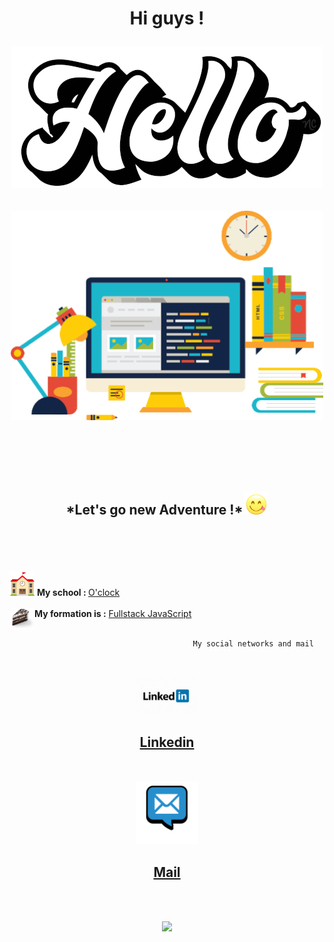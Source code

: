 <h1 align="center">Hi guys !

<br>

<img src="hello.gif" alt="hello"> </h1>

<!--<h2 align="center">I'm new dev web in the world</h2> -->
<h2 align="center">
<img src="dev.gif" width="500">
<h2>
<br>
<br>
<h2 align="center">*Let's go new Adventure !*<img src="miam.gif" width="40"></h2>

<br>

<br>
<br>
<br>

 <img src="school.gif" alt="school" width="40">
 <strong>My school : </strong> 
  <a href="https://oclock.io/"> O'clock</a>

 <br>
 <br>
 
  
  <img align="left" src="layercake-jsfs.png" width="40">
 <strong>My formation is
  :</strong> <a href="https://oclock.io/formations/developpeur-web-fullstack-javascript">Fullstack JavaScript </a>

  <br>
  <br>

                                             My social networks and mail

  <br>
  <br>
  
  <center>
<img src="linkedin.gif" width="100">

## <a align="center" href="https://www.linkedin.com/in/arthur-leroux-068266227/">Linkedin</a>

<br>
<br>
<img src="mail.gif" alt="email" width="100">

## <a align="center" href="https://www.linkedin.com/in/arthur-leroux-068266227/">Mail</a>

</center>

<br>
<br>
<p align="center"> <img src="https://github-readme-stats.vercel.app/api?username=Arthur-Leroux&show_icons=true&theme=onedark&count_private=true"/>
</p>
